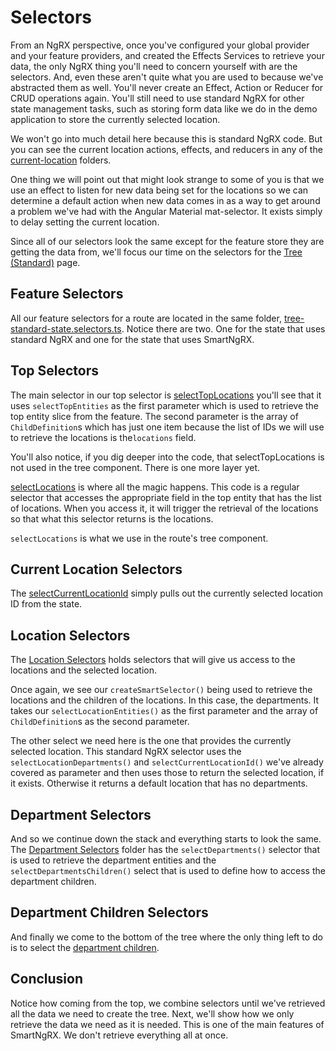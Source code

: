 # Selectors

From an NgRX perspective, once you've configured your global provider and your feature providers, and created the Effects Services to retrieve your data, the only NgRX thing you'll need to concern yourself with are the selectors. And, even these aren't quite what you are used to because we've abstracted them as well. You'll never create an Effect, Action or Reducer for CRUD operations again. You'll still need to use standard NgRX for other state management tasks, such as storing form data like we do in the demo application to store the currently selected location.

We won't go into much detail here because this is standard NgRX code. But you can see the current location actions, effects, and reducers in any of the [current-location](https://github.com/DaveMBush/SmartNgRX/blob/main/apps/demo-ngrx-classic/src/app/routes/tree-standard/store/current-location) folders.

One thing we will point out that might look strange to some of you is that we use an effect to listen for new data being set for the locations so we can determine a default action when new data comes in as a way to get around a problem we've had with the Angular Material mat-selector. It exists simply to delay setting the current location.

Since all of our selectors look the same except for the feature store they are getting the data from, we'll focus our time on the selectors for the [Tree (Standard)](https://github.com/DaveMBush/SmartNgRX/blob/main/apps/demo-ngrx-classic/src/app/routes/tree-standard) page.

## Feature Selectors

All our feature selectors for a route are located in the same folder, [tree-standard-state.selectors.ts](https://github.com/DaveMBush/SmartNgRX/tree/main/apps/demo-ngrx-classic/src/app/routes/tree-standard/store/selectors). Notice there are two. One for the state that uses standard NgRX and one for the state that uses SmartNgRX.

## Top Selectors

The main selector in our top selector is [selectTopLocations](https://github.com/DaveMBush/SmartNgRX/blob/main/apps/demo-ngrx-classic/src/app/routes/tree-standard/store/top/select-top-locations.selectors.ts) you'll see that it uses `selectTopEntities` as the first parameter which is used to retrieve the top entity slice from the feature. The second parameter is the array of `ChildDefinition`s which has just one item because the list of IDs we will use to retrieve the locations is the`locations` field.

You'll also notice, if you dig deeper into the code, that selectTopLocations is not used in the tree component. There is one more layer yet.

[selectLocations](https://github.com/DaveMBush/SmartNgRX/blob/main/apps/demo-ngrx-classic/src/app/routes/tree-standard/store/locations/selectors/select-locations.selector.ts) is where all the magic happens. This code is a regular selector that accesses the appropriate field in the top entity that has the list of locations. When you access it, it will trigger the retrieval of the locations so that what this selector returns is the locations.

`selectLocations` is what we use in the route's tree component.

## Current Location Selectors

The [selectCurrentLocationId](https://github.com/DaveMBush/SmartNgRX/blob/main/apps/demo-ngrx-classic/src/app/routes/tree-standard/store/current-location/select-current-location.selector.ts) simply pulls out the currently selected location ID from the state.

## Location Selectors

The [Location Selectors](https://github.com/DaveMBush/SmartNgRX/tree/main/apps/demo-ngrx-classic/src/app/routes/tree-standard/store/locations/selectors) holds selectors that will give us access to the locations and the selected location.

Once again, we see our `createSmartSelector()` being used to retrieve the locations and the children of the locations. In this case, the departments. It takes our `selectLocationEntities()` as the first parameter and the array of `ChildDefinition`s as the second parameter.

The other select we need here is the one that provides the currently selected location. This standard NgRX selector uses the `selectLocationDepartments()` and `selectCurrentLocationId()` we've already covered as parameter and then uses those to return the selected location, if it exists. Otherwise it returns a default location that has no departments.

## Department Selectors

And so we continue down the stack and everything starts to look the same. The [Department Selectors](https://github.com/DaveMBush/SmartNgRX/tree/main/apps/demo-ngrx-classic/src/app/routes/tree-standard/store/department) folder has the `selectDepartments()` selector that is used to retrieve the department entities and the `selectDepartmentsChildren()` select that is used to define how to access the department children.

## Department Children Selectors

And finally we come to the bottom of the tree where the only thing left to do is to select the [department children](https://github.com/DaveMBush/SmartNgRX/tree/main/apps/demo-ngrx-classic/src/app/routes/tree-standard/store/department-children).

## Conclusion

Notice how coming from the top, we combine selectors until we've retrieved all the data we need to create the tree. Next, we'll show how we only retrieve the data we need as it is needed. This is one of the main features of SmartNgRX. We don't retrieve everything all at once.
